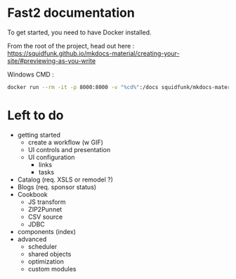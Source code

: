 # Fast2 documentation

To get started, you need to have Docker installed.

From the root of the project, head out here : https://squidfunk.github.io/mkdocs-material/creating-your-site/#previewing-as-you-write

Windows CMD :

```sh
docker run --rm -it -p 8000:8000 -v "%cd%":/docs squidfunk/mkdocs-material
```

# Left to do

- getting started
  - create a workflow (w GIF)
  - UI controls and presentation
  - UI configuration
    - links
    - tasks
- Catalog (req. XSLS or remodel ?)
- Blogs (req. sponsor status)
- Cookbook
  - JS transform
  - ZIP2Punnet
  - CSV source
  - JDBC
- components (index)
- advanced
  - scheduler
  - shared objects
  - optimization
  - custom modules
